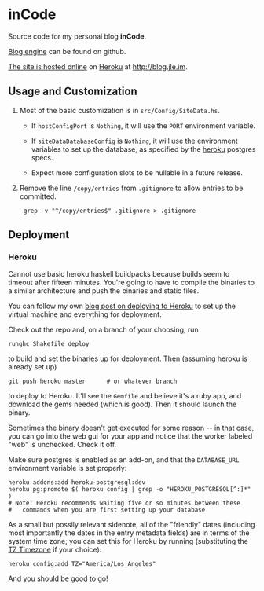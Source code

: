 inCode
======

Source code for my personal blog **inCode**.

[Blog engine][engine] can be found on github.

[The site is hosted online][incode] on [Heroku][heroku] at
<http://blog.jle.im>.

[engine]: https://github.com/mstksg/blog
[incode]: http://blog.jle.im
[heroku]: http://www.heroku.com

Usage and Customization
-----------------------

1. Most of the basic customization is in `src/Config/SiteData.hs`.

   * If `hostConfigPort` is `Nothing`, it will use the `PORT` environment variable.

   * If `siteDataDatabaseConfig` is `Nothing`, it will use the environment
     variables to set up the database, as specified by the [heroku][] postgres
     specs.

   * Expect more configuration slots to be nullable in a future release.

2. Remove the line `/copy/entries` from `.gitignore` to allow entries to be
   committed.

        grep -v "^/copy/entries$" .gitignore > .gitignore

[heroku]: http://heroku.com

Deployment
----------

### Heroku

Cannot use basic heroku haskell buildpacks because builds seem to timeout
after fifteen minutes.  You're going to have to compile the binaries to a
similar architecture and push the binaries and static files.

You can follow my own [blog post on deploying to Heroku][heroku_deploy] to set
up the virtual machine and everything for deployment.

Check out the repo and, on a branch of your choosing, run

    runghc Shakefile deploy

to build and set the binaries up for deployment.  Then (assuming heroku is
already set up)

    git push heroku master      # or whatever branch

to deploy to Heroku.  It'll see the `Gemfile` and believe it's a ruby app, and
download the gems needed (which is good).  Then it should launch the binary.

Sometimes the binary doesn't get executed for some reason -- in that case, you
can go into the web gui for your app and notice that the worker labeled "web"
is unchecked.  Check it off.

Make sure postgres is enabled as an add-on, and that the `DATABASE_URL`
environment variable is set properly:

    heroku addons:add heroku-postgresql:dev
    heroku pg:promote $( heroku config | grep -o "HEROKU_POSTGRESQL[^:]*" )
    # Note: Heroku recommends waiting five or so minutes between these
    #   commands when you are first setting up your database

As a small but possily relevant sidenote, all of the "friendly" dates
(including most importantly the dates in the entry metadata fields) are in
terms of the system time zone; you can set this for Heroku by running
(substituting the [TZ Timezone][TZs] if your choice):

    heroku config:add TZ="America/Los_Angeles"

And you should be good to go!

[heroku_deploy]: http://blog.jle.im/entry/deploying-medium-to-large-haskell-apps-to-heroku
[TZs]: http://en.wikipedia.org/wiki/List_of_tz_database_time_zones

